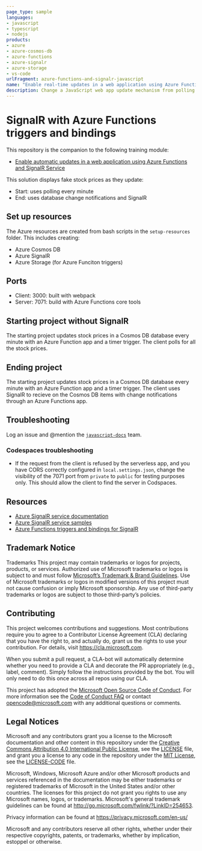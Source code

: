 ```yaml
---
page_type: sample
languages:
- javascript
- typescript
- nodejs
products:
- azure
- azure-cosmos-db
- azure-functions
- azure-signalr
- azure-storage
- vs-code
urlFragment: azure-functions-and-signalr-javascript
name: "Enable real-time updates in a web application using Azure Functions and SignalR Service"
description: Change a JavaScript web app update mechanism from polling to real-time push-based architecture with SignalR Service, Azure Cosmos DB and Azure Functions. Use Vue.js and JavaScript to use SignalR using Visual Studio Code.
---
```


# SignalR with Azure Functions triggers and bindings

This repository is the companion to the following training module:

* [Enable automatic updates in a web application using Azure Functions and SignalR Service](https://learn.microsoft.com/training/modules/automatic-update-of-a-webapp-using-azure-functions-and-signalr/)

This solution displays fake stock prices as they update: 

* Start: uses polling every minute
* End: uses database change notifications and SignalR

## Set up resources

The Azure resources are created from bash scripts in the `setup-resources` folder. This includes creating:

* Azure Cosmos DB
* Azure SignalR
* Azure Storage (for Azure Funciton triggers)

## Ports

* Client: 3000: built with webpack
* Server: 7071: build with Azure Functions core tools

## Starting project without SignalR

The starting project updates stock prices in a Cosmos DB database every minute with an Azure Function app and a timer trigger. The client polls for all the stock prices. 

## Ending project

The starting project updates stock prices in a Cosmos DB database every minute with an Azure Function app and a timer trigger. The client uses SignalR to recieve on the Cosmos DB items with change notifications through an Azure Functions app. 

## Troubleshooting

Log an issue and @mention the [`javascript-docs`](https://github.com/orgs/MicrosoftDocs/teams/javascript-docs) team. 

### Codespaces troubleshooting

* If the request from the client is refused by the serverless app, and you have CORS correctly configured in `local.settings.json`, change the visibility of the 7071 port from `private` to `public` for testing purposes only. This should allow the client to find the server in Codspaces. 

## Resources

* [Azure SignalR service documentation](https://learn.microsoft.com/azure/azure-signalr/)
* [Azure SignalR service samples](https://github.com/aspnet/AzureSignalR-samples)
* [Azure Functions triggers and bindings for SignalR](https://learn.microsoft.com/azure/azure-functions/functions-bindings-signalr-service)

## Trademark Notice

Trademarks This project may contain trademarks or logos for projects, products, or services. Authorized use of Microsoft trademarks or logos is subject to and must follow [Microsoft’s Trademark & Brand Guidelines](https://www.microsoft.com/legal/intellectualproperty/trademarks/usage/general). Use of Microsoft trademarks or logos in modified versions of this project must not cause confusion or imply Microsoft sponsorship. Any use of third-party trademarks or logos are subject to those third-party’s policies.

## Contributing

This project welcomes contributions and suggestions.  Most contributions require you to agree to a
Contributor License Agreement (CLA) declaring that you have the right to, and actually do, grant us
the rights to use your contribution. For details, visit https://cla.microsoft.com.

When you submit a pull request, a CLA-bot will automatically determine whether you need to provide
a CLA and decorate the PR appropriately (e.g., label, comment). Simply follow the instructions
provided by the bot. You will only need to do this once across all repos using our CLA.

This project has adopted the [Microsoft Open Source Code of Conduct](https://opensource.microsoft.com/codeofconduct/).
For more information see the [Code of Conduct FAQ](https://opensource.microsoft.com/codeofconduct/faq/) or
contact [opencode@microsoft.com](mailto:opencode@microsoft.com) with any additional questions or comments.

## Legal Notices

Microsoft and any contributors grant you a license to the Microsoft documentation and other content
in this repository under the [Creative Commons Attribution 4.0 International Public License](https://creativecommons.org/licenses/by/4.0/legalcode),
see the [LICENSE](LICENSE) file, and grant you a license to any code in the repository under the [MIT License](https://opensource.org/licenses/MIT), see the
[LICENSE-CODE](LICENSE-CODE) file.

Microsoft, Windows, Microsoft Azure and/or other Microsoft products and services referenced in the documentation
may be either trademarks or registered trademarks of Microsoft in the United States and/or other countries.
The licenses for this project do not grant you rights to use any Microsoft names, logos, or trademarks.
Microsoft's general trademark guidelines can be found at http://go.microsoft.com/fwlink/?LinkID=254653.

Privacy information can be found at https://privacy.microsoft.com/en-us/

Microsoft and any contributors reserve all other rights, whether under their respective copyrights, patents,
or trademarks, whether by implication, estoppel or otherwise.
